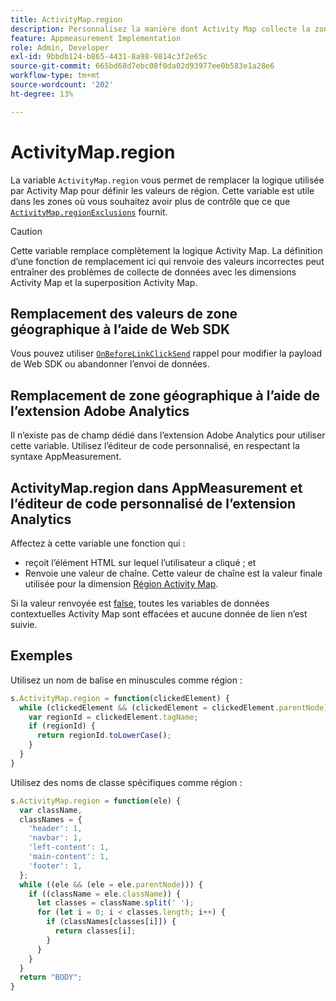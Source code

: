 ```yaml
---
title: ActivityMap.region
description: Personnalisez la manière dont Activity Map collecte la zone géographique sur laquelle l’utilisateur a cliqué.
feature: Appmeasurement Implementation
role: Admin, Developer
exl-id: 9bbdb124-b865-4431-8a98-9814c3f2e65c
source-git-commit: 665bd68d7ebc08f0da02d93977ee0b583e1a28e6
workflow-type: tm+mt
source-wordcount: '202'
ht-degree: 13%

---
```


# ActivityMap.region

La variable `ActivityMap.region` vous permet de remplacer la logique utilisée par Activity Map pour définir les valeurs de région. Cette variable est utile dans les zones où vous souhaitez avoir plus de contrôle que ce que [`ActivityMap.regionExclusions`](../config-vars/activitymap-regionexclusions.md) fournit.

>[!CAUTION]
>Cette variable remplace complètement la logique Activity Map. La définition d’une fonction de remplacement ici qui renvoie des valeurs incorrectes peut entraîner des problèmes de collecte de données avec les dimensions Activity Map et la superposition Activity Map.

## Remplacement des valeurs de zone géographique à l’aide de Web SDK

Vous pouvez utiliser [`OnBeforeLinkClickSend`](https://experienceleague.adobe.com/en/docs/experience-platform/web-sdk/commands/configure/onbeforelinkclicksend) rappel pour modifier la payload de Web SDK ou abandonner l’envoi de données.

## Remplacement de zone géographique à l’aide de l’extension Adobe Analytics

Il n’existe pas de champ dédié dans l’extension Adobe Analytics pour utiliser cette variable. Utilisez l’éditeur de code personnalisé, en respectant la syntaxe AppMeasurement.

## ActivityMap.region dans AppMeasurement et l’éditeur de code personnalisé de l’extension Analytics

Affectez à cette variable une fonction qui :

* reçoit l’élément HTML sur lequel l’utilisateur a cliqué ; et
* Renvoie une valeur de chaîne. Cette valeur de chaîne est la valeur finale utilisée pour la dimension [Région Activity Map](/help/components/dimensions/activity-map-region.md).

Si la valeur renvoyée est [false](https://developer.mozilla.org/fr-FR/docs/Glossaire/Falsy), toutes les variables de données contextuelles Activity Map sont effacées et aucune donnée de lien n’est suivie.

## Exemples

Utilisez un nom de balise en minuscules comme région :

```js
s.ActivityMap.region = function(clickedElement) {
  while (clickedElement && (clickedElement = clickedElement.parentNode)) {
    var regionId = clickedElement.tagName;
    if (regionId) {
      return regionId.toLowerCase();
    }
  }
}
```

Utilisez des noms de classe spécifiques comme région :

```js
s.ActivityMap.region = function(ele) {
  var className,
  classNames = {
    'header': 1,
    'navbar': 1,
    'left-content': 1,
    'main-content': 1,
    'footer': 1,
  };
  while ((ele && (ele = ele.parentNode))) {
    if ((className = ele.className)) {
      let classes = className.split(' ');
      for (let i = 0; i < classes.length; i++) {
        if (classNames[classes[i]]) {
          return classes[i];
        }
      }
    }
  }
  return "BODY";
}
```
